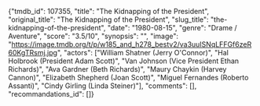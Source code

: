 {"tmdb_id": 107355, "title": "The Kidnapping of the President", "original_title": "The Kidnapping of the President", "slug_title": "the-kidnapping-of-the-president", "date": "1980-08-15", "genre": "Drame / Aventure", "score": "3.5/10", "synopsis": "", "image": "https://image.tmdb.org/t/p/w185_and_h278_bestv2/va3uuISNqLFFGf6zeR60KgTRsmj.jpg", "actors": ["William Shatner (Jerry O'Connor)", "Hal Holbrook (President Adam Scott)", "Van Johnson (Vice President Ethan Richards)", "Ava Gardner (Beth Richards)", "Maury Chaykin (Harvey Cannon)", "Elizabeth Shepherd (Joan Scott)", "Miguel Fernandes (Roberto Assanti)", "Cindy Girling (Linda Steiner)"], "comments": [], "recommandations_id": []}